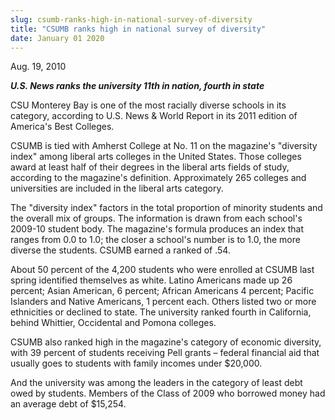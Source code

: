 ```yaml
---
slug: csumb-ranks-high-in-national-survey-of-diversity
title: "CSUMB ranks high in national survey of diversity"
date: January 01 2020
---
```


 
<p>Aug. 19, 2010</p>
<p>
  <strong
    ><em
      >U.S. News ranks the university 11th in nation, fourth in state</em
    ></strong
  >
</p>
<p>
  CSU Monterey Bay is one of the most racially diverse schools in its category,
  according to U.S. News &amp; World Report in its 2011 edition of America's
  Best Colleges.
</p>
<p>
  CSUMB is tied with Amherst College at No. 11 on the magazine's "diversity
  index" among liberal arts colleges in the United States. Those colleges award
  at least half of their degrees in the liberal arts fields of study, according
  to the magazine's definition. Approximately 265 colleges and universities are
  included in the liberal arts category.
</p>
<p>
  The "diversity index" factors in the total proportion of minority students and
  the overall mix of groups. The information is drawn from each school's 2009-10
  student body. The magazine's formula produces an index that ranges from 0.0 to
  1.0; the closer a school's number is to 1.0, the more diverse the students.
  CSUMB earned a ranked of .54.
</p>
<p>
  About 50 percent of the 4,200 students who were enrolled at CSUMB last spring
  identified themselves as white. Latino Americans made up 26 percent; Asian
  American, 6 percent; African Americans 4 percent; Pacific Islanders and Native
  Americans, 1 percent each. Others listed two or more ethnicities or declined
  to state. The university ranked fourth in California, behind Whittier,
  Occidental and Pomona colleges.
</p>
<p>
  CSUMB also ranked high in the magazine's category of economic diversity, with
  39 percent of students receiving Pell grants – federal financial aid that
  usually goes to students with family incomes under $20,000.
</p>
<p>
  And the university was among the leaders in the category of least debt owed by
  students. Members of the Class of 2009 who borrowed money had an average debt
  of $15,254.
</p>
<p></p>
<p><em> </em></p>
<p></p>
 
